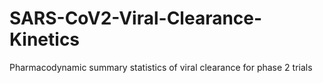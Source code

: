 # SARS-CoV2-Viral-Clearance-Kinetics
 Pharmacodynamic summary statistics of viral clearance for phase 2 trials
